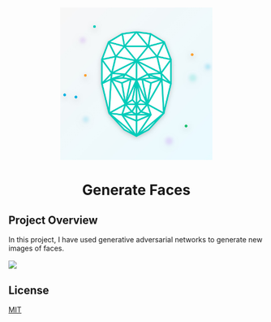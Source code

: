 <div align="center">
<img src="assets/Generate-Faces.jpg" height="300" width="300" />
<br />
<h1>Generate Faces</h1>
</div>

## Project Overview

In this project, I have used generative adversarial networks to generate new images of faces.

<a href="https://mybinder.org/v2/gh/iamrajiv/Generate-Faces/master"><img align="center" src="https://mybinder.org/static/logo.svg" width="220" /></a>

## License

[MIT](https://github.com/iamrajiv/Generate-Faces/blob/master/LICENSE)
